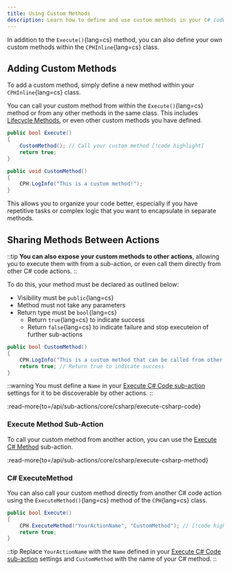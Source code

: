 ```yaml
---
title: Using Custom Methods
description: Learn how to define and use custom methods in your C# code actions
---
```


In addition to the `Execute()`{lang=cs} method, you can also define your own custom methods within the `CPHInline`{lang=cs} class.

## Adding Custom Methods

To add a custom method, simply define a new method within your `CPHInline`{lang=cs} class.

You can call your custom method from within the `Execute()`{lang=cs} method or from any other methods in the same class. This includes [Lifecycle Methods](/api/csharp/guide/lifecycle-methods), or even other custom methods you have defined.

```cs [Example.cs]
public bool Execute()
{
    CustomMethod(); // Call your custom method [!code highlight]
    return true;
}

public void CustomMethod()
{
    CPH.LogInfo("This is a custom method!");
}
```

This allows you to organize your code better, especially if you have repetitive tasks or complex logic that you want to encapsulate in separate methods.

## Sharing Methods Between Actions

::tip
**You can also expose your custom methods to other actions**, allowing you to execute them with from a sub-action, or even call them directly from other C# code actions.
::

To do this, your method must be declared as outlined below:
- Visibility must be `public`{lang=cs}
- Method must not take any parameters
- Return type must be `bool`{lang=cs}
  - Return `true`{lang=cs} to indicate success
  - Return `false`{lang=cs} to indicate failure and stop executeion of further sub-actions

```cs [Example.cs]
public bool CustomMethod()
{
    CPH.LogInfo("This is a custom method that can be called from other actions!");
    return true; // Return true to indicate success
}
```

::warning
You must define a `Name` in your [Execute C# Code sub-action](/api/sub-actions/core/csharp/execute-csharp-code) settings for it to be discoverable by other actions.
::

:read-more{to=/api/sub-actions/core/csharp/execute-csharp-code}

### Execute Method Sub-Action

To call your custom method from another action, you can use the [Execute C# Method](/api/sub-actions/core/csharp/execute-csharp-method) sub-action.

:read-more{to=/api/sub-actions/core/csharp/execute-csharp-method}

### C# ExecuteMethod

You can also call your custom method directly from another C# code action using the `ExecuteMethod()`{lang=cs} method of the `CPH`{lang=cs} class.

```cs [Example.cs]
public bool Execute()
{
    CPH.ExecuteMethod("YourActionName", "CustomMethod"); // [!code highlight]
    return true;
}
```

::tip
Replace `YourActionName` with the `Name` defined in your [Execute C# Code sub-action](/api/sub-actions/core/csharp/execute-csharp-code) settings and `CustomMethod` with the name of your C# method.
::